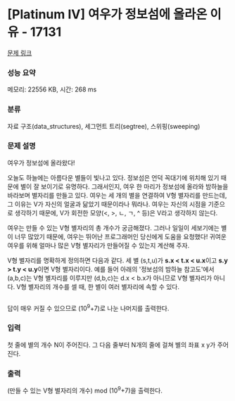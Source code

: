 # [Platinum IV] 여우가 정보섬에 올라온 이유 - 17131 

[문제 링크](https://www.acmicpc.net/problem/17131) 

### 성능 요약

메모리: 22556 KB, 시간: 268 ms

### 분류

자료 구조(data_structures), 세그먼트 트리(segtree), 스위핑(sweeping)

### 문제 설명

<p>여우가 정보섬에 올라왔다!</p>

<p>오늘도 하늘에는 아름다운 별들이 빛나고 있다. 정보섬은 언덕 꼭대기에 위치해 있기 때문에 별이 잘 보이기로 유명하다. 그래서인지, 여우 한 마리가 정보섬에 올라와 밤하늘을 바라보며 별자리를 만들고 있다. 여우는 세 개의 별을 연결하여 V형 별자리를 만드는데, 그 이유는 V가 자신의 얼굴과 닮았기 때문이라나 뭐라나. 여우는 자신의 시점을 기준으로 생각하기 때문에, V가 회전한 모양(<, >, ㄴ, ㄱ, ^ 등)은 V라고 생각하지 않는다.</p>

<p>여우는 만들 수 있는 V형 별자리의 총 개수가 궁금해졌다. 그러나 일일이 세보기에는 별이 너무 많았기 때문에, 여우는 뛰어난 프로그래머인 당신에게 도움을 요청했다! 귀여운 여우를 위해 얼마나 많은 V형 별자리가 만들어질 수 있는지 계산해 주자.</p>

<p>V형 별자리를 명확하게 정의하면 다음과 같다. 세 별 (s,t,u)가 <b>s.x < t.x < u.x</b>이고 <b>s.y > t.y < u.y</b>이면 V형 별자리이다. 예를 들어 아래의 '정보섬의 밤하늘 참고도'에서 (a,b,c)는 V형 별자리를 이루지만 (d,b,c)는 d.x < b.x가 아니므로 V형 별자리가 아니다. V형 별자리의 개수를 셀 때, 한 별이 여러 별자리에 속할 수 있다.</p>

<p style="text-align: center;"><img alt="" src=""></p>

<p>답이 매우 커질 수 있으므로 (10<sup>9</sup>+7)로 나눈 나머지를 출력한다.</p>

### 입력 

 <p>첫 줄에 별의 개수 N이 주어진다. 그 다음 줄부터 N개의 줄에 걸쳐 별의 좌표 x y가 주어진다.</p>

### 출력 

 <p>(만들 수 있는 V형 별자리의 개수) mod (10<sup>9</sup>+7)을 출력한다.</p>

